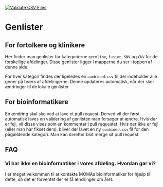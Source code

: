[![Validate CSV Files](https://github.com/DCCC-NOVA/genlister/actions/workflows/validation.yml/badge.svg)](https://github.com/DCCC-NOVA/genlister/actions/workflows/validation.yml)

# Genlister
## For fortolkere og klinikere
Her finder man genlister for kategorierne `germline`, `fusion`, `SNV` og `CNV`
for de forskellige afdelinger. Disse genlister ligger i mapperne du ser i
toppen af denne side.

For hver kategori findes der ligeledes en `combined.csv` fil der indeholder
alle gener på tværs af afdelingerne. Denne opdateres automatisk, når der sker
ændringer til de lokale genlister.

## For bioinformatikere
En ændring skal ske ved at lave et pull request. Derved vil der først
automatisk laves en validering af genlisten man forsøger at ændre. Hvis der er
fejl, vil disse vises som en kommentar i pull requestet. Hvis der ikke er fejl
(eller man har fikset dem), bliver der lavet en ny `combined.csv` fil for den
pågældende kategori. Man kan derefter blot merge sit pull request.

## FAQ
### Vi har ikke en bioinformatiker i vores afdeling. Hvordan gør vi?
I er meget velkommen til at kontakte MOMAs bioinformatiker for hjælp til dette,
da det er forventet der er få ændringer om året.
